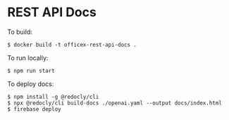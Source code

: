 # REST API Docs

To build:

```
$ docker build -t officex-rest-api-docs .
```

To run locally:

```
$ npm run start
```

To deploy docs:

```
$ npm install -g @redocly/cli
$ npx @redocly/cli build-docs ./openai.yaml --output docs/index.html
$ firebase deploy
```
